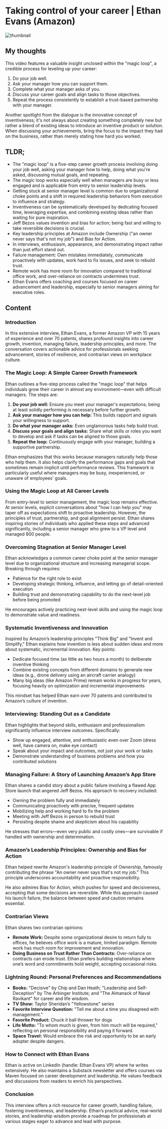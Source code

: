 # Taking control of your career | Ethan Evans (Amazon)
![thumbnail](https://i.ytimg.com/vi/GB0P0_nFPTA/maxresdefault.jpg)

## My thoughts

This video features a valuable insight unclosed within the "magic loop", a credible process for leveling up your career: 

1. Do your job well.
2. Ask your manager how you can support them.
3. Complete what your manager asks of you.
4. Discuss your career goals and align tasks to those objectives. 
5. Repeat the process consistently to establish a trust-based partnership with your manager. 

Another spotlight from the dialogue is the innovative concept of inventiveness; it's not always about creating something completely new but rather a blend of existing ideas to introduce an inventive product or solution. When discussing your achievements, bring the focus to the impact they had on the business, rather than merely stating how hard you worked.

## TLDR;
- The "magic loop" is a five-step career growth process involving doing your job well, asking your manager how to help, doing what you're asked, discussing mutual goals, and repeating.
- The magic loop works especially well when managers are busy or less engaged and is applicable from entry to senior leadership levels.
- Getting stuck at senior manager level is common due to organizational choke points and a shift in required leadership behaviors from execution to influence and strategy.
- Inventiveness can be systematically developed by dedicating focused time, leveraging expertise, and combining existing ideas rather than waiting for pure inspiration.
- Jeff Bezos values invention and bias for action; being fast and willing to take reversible decisions is crucial.
- Key leadership principles at Amazon include Ownership ("an owner never says that's not my job") and Bias for Action.
- In interviews, enthusiasm, appearance, and demonstrating impact rather than just effort stand out.
- Failure management: Own mistakes immediately, communicate proactively with updates, work hard to fix issues, and seek to rebuild trust.
- Remote work has more room for innovation compared to traditional office work, and over-reliance on contracts undermines trust.
- Ethan Evans offers coaching and courses focused on career advancement and leadership, especially to senior managers aiming for executive roles.





## Content

### Introduction
In this extensive interview, Ethan Evans, a former Amazon VP with 15 years of experience and over 70 patents, shares profound insights into career growth, invention, managing failure, leadership principles, and more. The conversation covers actionable advice for professionals seeking advancement, stories of resilience, and contrarian views on workplace culture.

### The Magic Loop: A Simple Career Growth Framework
Ethan outlines a five-step process called the "magic loop" that helps individuals grow their career in almost any environment—even with difficult managers. The steps are:

1. **Do your job well:** Ensure you meet your manager's expectations; being at least solidly performing is necessary before further growth.
2. **Ask your manager how you can help:** This builds rapport and signals your willingness to support.
3. **Do what your manager asks:** Even unglamorous tasks help build trust.
4. **Discuss your goals and align tasks:** Share what skills or roles you want to develop and ask if tasks can be aligned to those goals.
5. **Repeat the loop:** Continuously engage with your manager, building a supportive partnership.

Ethan emphasizes that this works because managers naturally help those who help them. It also helps clarify the performance gaps and goals that sometimes remain implicit until performance reviews. This framework is particularly useful where managers may be busy, inexperienced, or unaware of employees' goals.

### Using the Magic Loop at All Career Levels
From entry-level to senior management, the magic loop remains effective. At senior levels, explicit conversations about "how I can help you" may taper off as expectations shift to proactive leadership. However, the principles of trust, partnership, and goal alignment persist. Ethan shares inspiring stories of individuals who applied these steps and advanced significantly, including a senior manager who grew to a VP level and managed 800 people.

### Overcoming Stagnation at Senior Manager Level
Ethan acknowledges a common career choke point at the senior manager level due to organizational structure and increasing managerial scope. Breaking through requires:

- Patience for the right role to exist
- Developing strategic thinking, influence, and letting go of detail-oriented execution
- Building trust and demonstrating capability to do the next-level job before being promoted

He encourages actively practicing next-level skills and using the magic loop to demonstrate value and readiness.

### Systematic Inventiveness and Innovation
Inspired by Amazon’s leadership principles "Think Big" and "Invent and Simplify," Ethan explains how invention is less about sudden ideas and more about systematic, incremental innovation. Key points:

- Dedicate focused time (as little as two hours a month) to deliberate inventive thinking
- Combine existing concepts from different domains to generate new ideas (e.g., drone delivery using an aircraft carrier analogy)
- Many big ideas (like Amazon Prime) remain works in progress for years, focusing heavily on optimization and incremental improvements

This mindset has helped Ethan earn over 70 patents and contributed to Amazon’s culture of invention.

### Interviewing: Standing Out as a Candidate
Ethan highlights that beyond skills, enthusiasm and professionalism significantly influence interview outcomes. Specifically:

- Show up engaged, attentive, and enthusiastic even over Zoom (dress well, have camera on, make eye contact)
- Speak about your impact and outcomes, not just your work or tasks
- Demonstrate understanding of business problems and how you contributed solutions

### Managing Failure: A Story of Launching Amazon’s App Store
Ethan shares a candid story about a public failure involving a flawed App Store launch that angered Jeff Bezos. His approach to recovery included:

- Owning the problem fully and immediately
- Communicating proactively with precise, frequent updates
- Mobilizing help and working hard to fix the problem
- Meeting with Jeff Bezos in person to rebuild trust
- Persisting despite shame and skepticism about his capability

He stresses that errors—even very public and costly ones—are survivable if handled with ownership and determination.

### Amazon’s Leadership Principles: Ownership and Bias for Action
Ethan helped rewrite Amazon's leadership principle of Ownership, famously contributing the phrase "An owner never says that's not my job." This principle underscores accountability and proactive responsibility.

He also admires Bias for Action, which pushes for speed and decisiveness, accepting that some decisions are reversible. While this approach caused his launch failure, the balance between speed and caution remains essential.

### Contrarian Views
Ethan shares two contrarian opinions:

- **Remote Work:** Despite some organizational desire to return fully to offices, he believes office work is a mature, limited paradigm. Remote work has much room for improvement and innovation.
- **Doing Business on Trust Rather Than Contracts:** Over-reliance on contracts can erode trust. Ethan prefers building relationships where one’s word and commitments hold weight, accepting occasional risks.

### Lightning Round: Personal Preferences and Recommendations
- **Books:** "Decisive" by Chip and Dan Heath; "Leadership and Self-Deception" by The Arbinger Institute; and "The Almanack of Naval Ravikant" for career and life wisdom.
- **TV Show:** Taylor Sheridan’s "Yellowstone" series
- **Favorite Interview Question:** "Tell me about a time you disagreed with management."
- **Favorite Product:** Chuck it ball thrower for dogs
- **Life Motto:** "To whom much is given, from him much will be required," reflecting on personal responsibility and paying it forward.
- **Space Travel:** Would embrace the risk and opportunity to be an early adopter despite dangers.

### How to Connect with Ethan Evans
Ethan is active on LinkedIn (handle: Ethan Evans VP) where he writes extensively. He also maintains a Substack newsletter and offers courses via Maven focused on career development and leadership. He values feedback and discussions from readers to enrich his perspectives.

### Conclusion
This interview offers a rich resource for career growth, handling failure, fostering inventiveness, and leadership. Ethan’s practical advice, real-world stories, and leadership wisdom provide a roadmap for professionals at various stages eager to advance and lead with purpose.
